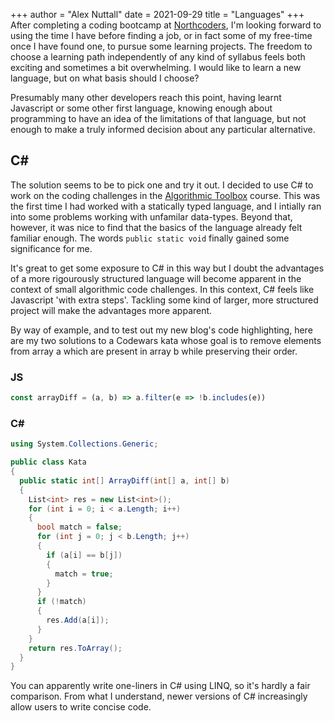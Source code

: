+++
author = "Alex Nuttall"
date = 2021-09-29
title = "Languages"
+++
After completing a coding bootcamp at [Northcoders](https://northcoders.com/), I'm looking forward to using the time I have before finding a job, or in fact some of my free-time once I have found one, to pursue some learning projects. The freedom to choose a learning path independently of any kind of syllabus feels both exciting and sometimes a bit overwhelming. I would like to learn a new language, but on what basis should I choose?

Presumably many other developers reach this point, having learnt Javascript or some other first language, knowing enough about programming to have an idea of the limitations of that language, but not enough to make a truly informed decision about any particular alternative.

## C#
The solution seems to be to pick one and try it out. I decided to use C# to work on the coding challenges in the [Algorithmic Toolbox](https://www.coursera.org/learn/algorithmic-toolbox) course. This was the first time I had worked with a statically typed language, and I intially ran into some problems working with unfamilar data-types. Beyond that, however, it was nice to find that the basics of the language already felt familiar enough. The words `public static void` finally gained some significance for me.

It's great to get some exposure to C# in this way but I doubt the advantages of a more rigourously structured language will become apparent in the context of small algorithmic code challenges. In this context, C# feels like Javascript 'with extra steps'. Tackling some kind of larger, more structured project will make the advantages more apparent.

By way of example, and to test out my new blog's code highlighting, here are my two solutions to a Codewars kata whose goal is to remove elements from array a which are present in array b while preserving their order.
### JS
```javascript
const arrayDiff = (a, b) => a.filter(e => !b.includes(e))
```
### C#
```c#
using System.Collections.Generic;

public class Kata
{
  public static int[] ArrayDiff(int[] a, int[] b)
  {
    List<int> res = new List<int>();
    for (int i = 0; i < a.Length; i++)
    {
      bool match = false;
      for (int j = 0; j < b.Length; j++)
      {
        if (a[i] == b[j])
        {
          match = true;
        }
      }
      if (!match)
      {
        res.Add(a[i]);
      }
    }
    return res.ToArray();
  }
}
```
You can apparently write one-liners in C# using LINQ, so it's hardly a fair comparison. From what I understand, newer versions of C# increasingly allow users to write concise code.